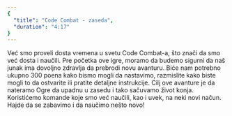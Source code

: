 ```yaml
---
{
  "title": "Code Combat - zaseda",
  "duration": "4:17"
}
---
```


Već smo proveli dosta vremena u svetu Code Combat-a, što znači da smo već dosta i naučili. Pre početka ove igre, moramo da budemo sigurni da naš junak ima dovoljno zdravlja da prebrodi novu avanturu. Biće nam potrebno ukupno 300 poena kako bismo mogli da nastavimo, razmislite kako biste mogli to da ostvarite ili pratite detaljne instrukcije. Cilj ove avanture je da nateramo Ogre da upadnu u zasedu i tako sačuvamo život konja. Koristićemo komande koje smo već naučili, kao i uvek, na neki novi načun. Hajde da se zabavimo i da naučimo nešto novo!
